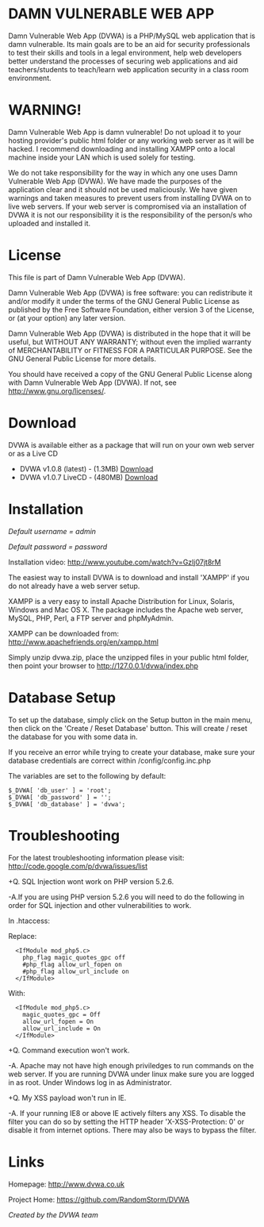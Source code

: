 DAMN VULNERABLE WEB APP
=======================

Damn Vulnerable Web App (DVWA) is a PHP/MySQL web application that is damn vulnerable. Its main goals are to be an aid for security professionals to test their skills and tools in a legal environment, help web developers better understand the processes of securing web applications and aid teachers/students to teach/learn web application security in a class room environment.

WARNING!
========
Damn Vulnerable Web App is damn vulnerable! Do not upload it to your hosting provider's public html folder or any working web
server as it will be hacked. I recommend downloading and installing XAMPP onto a local machine inside your LAN which is used solely for testing. 

We do not take responsibility for the way in which any one uses Damn Vulnerable Web App (DVWA). We have made the purposes of the application clear and it should not be used maliciously. We have given warnings and taken measures to prevent users from installing DVWA on to live web servers. If your web server is compromised via an installation of DVWA it is not our responsibility it is the responsibility of the person/s who uploaded and installed it.

License
=======

This file is part of Damn Vulnerable Web App (DVWA).

Damn Vulnerable Web App (DVWA) is free software: you can redistribute it and/or modify
it under the terms of the GNU General Public License as published by
the Free Software Foundation, either version 3 of the License, or
(at your option) any later version.

Damn Vulnerable Web App (DVWA) is distributed in the hope that it will be useful,
but WITHOUT ANY WARRANTY; without even the implied warranty of
MERCHANTABILITY or FITNESS FOR A PARTICULAR PURPOSE.  See the
GNU General Public License for more details.

You should have received a copy of the GNU General Public License
along with Damn Vulnerable Web App (DVWA).  If not, see http://www.gnu.org/licenses/.

Download
========

DVWA is available either as a package that will run on your own web server or as a Live CD

 - DVWA v1.0.8 (latest) - (1.3MB) [Download](https://github.com/RandomStorm/DVWA/archive/v1.0.8.zip)
 - DVWA v1.0.7 LiveCD - (480MB) [Download](http://www.dvwa.co.uk/DVWA-1.0.7.iso)

Installation
============

*Default username = admin*

*Default password = password*

Installation video:
http://www.youtube.com/watch?v=GzIj07jt8rM

The easiest way to install DVWA is to download and install 'XAMPP' if you do not already have a web server setup. 

XAMPP is a very easy to install Apache Distribution for Linux, Solaris, Windows and Mac OS X. The package includes the Apache web server, MySQL, PHP, Perl, a FTP server and phpMyAdmin.

XAMPP can be downloaded from:
http://www.apachefriends.org/en/xampp.html

Simply unzip dvwa.zip, place the unzipped files in your public html folder, then point your browser to http://127.0.0.1/dvwa/index.php

Database Setup
==============

To set up the database, simply click on the Setup button in the main menu, then click on the 'Create / Reset Database' button. This will create / reset the database for you with some data in.

If you receive an error while trying to create your database, make sure your database credentials are correct within /config/config.inc.php

The variables are set to the following by default: 
```
$_DVWA[ 'db_user' ] = 'root';
$_DVWA[ 'db_password' ] = '';
$_DVWA[ 'db_database' ] = 'dvwa';
```

Troubleshooting
===============

For the latest troubleshooting information please visit:
http://code.google.com/p/dvwa/issues/list

+Q. SQL Injection wont work on PHP version 5.2.6.

-A.If you are using PHP version 5.2.6 you will need to do the following in order for SQL injection and other vulnerabilities to work.

In .htaccess:

  Replace:
```
  <IfModule mod_php5.c>
    php_flag magic_quotes_gpc off
    #php_flag allow_url_fopen on
    #php_flag allow_url_include on
  </IfModule>
```
  With:
```
  <IfModule mod_php5.c>
    magic_quotes_gpc = Off
    allow_url_fopen = On
    allow_url_include = On
  </IfModule>
```
+Q. Command execution won't work.

-A. Apache may not have high enough priviledges to run commands on the web server. If you are running DVWA under linux make sure you are logged in as root. Under Windows log in as Administrator.

+Q. My XSS payload won't run in IE.

-A. If your running IE8 or above IE actively filters any XSS. To disable the filter you can do so by setting the HTTP header 'X-XSS-Protection: 0' or disable it from internet options. There may also be ways to bypass the filter.

Links
=====

Homepage: http://www.dvwa.co.uk

Project Home: https://github.com/RandomStorm/DVWA

*Created by the DVWA team*
